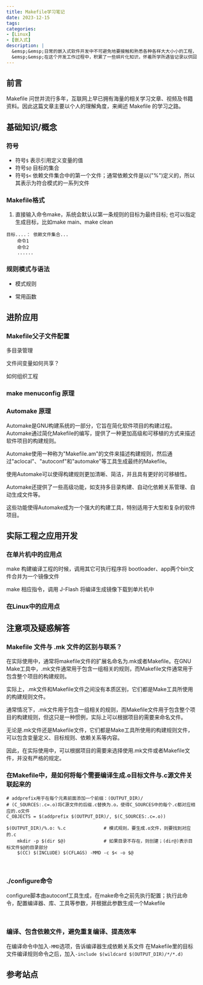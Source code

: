 ```yaml
---
title: Makefile学习笔记
date: 2023-12-15
tags:
categories:
- [Linux]
- [嵌入式]
description: |
  &emsp;&emsp;日常的嵌入式软件开发中不可避免地要接触和熟悉各种各样大大小小的工程，它们的构建编译方式当然也不是一成不变的，包括并不限于 Keil IDE集成环境、GCC + Make、SCons + GCC、GN/Ninja + GCC/RISCV 等等。<br>
  &emsp;&emsp;在这个开发工作过程中，积累了一些碎片化知识，怀着所学所遇皆记录以供回顾的想法，写下这篇文章，记录下个人对 Makefile 的认知学习及实际开发中的应用。
---
```



## 前言

Makefile 问世并流行多年，互联网上早已拥有海量的相关学习文章、视频及书籍资料。因此这篇文章主要以个人的理解角度，来阐述 Makefile 的学习之路。

## 基础知识/概念

### 符号
- 符号`$`
  表示引用定义变量的值 
- 符号`$@`
  目标的集合
- 符号`$<`
  依赖文件集合中的第一个文件；通常依赖文件是以("%")定义的，所以其表示为符合模式的一系列文件

### Makefile格式

1. 直接输入命令make，系统会默认以第一条规则的目标为最终目标; 也可以指定生成目标，比如make main、make clean


```
目标....： 依赖文件集合...
    命令1
    命令2
    ......
```

### 规则模式与语法

- 模式规则

- 常用函数

## 进阶应用

### Makefile父子文件配置

多目录管理

文件间变量如何共享？

如何组织工程

### make menuconfig 原理

### Automake 原理

Automake是GNU构建系统的一部分，它旨在简化软件项目的构建过程。Automake通过简化Makefile的编写，提供了一种更加高级和可移植的方式来描述软件项目的构建规则。

Automake使用一种称为"Makefile.am"的文件来描述构建规则，然后通过"aclocal"、"autoconf"和"automake"等工具生成最终的Makefile。

使用Automake可以使得构建规则更加清晰、简洁，并且具有更好的可移植性。

Automake还提供了一些高级功能，如支持多目录构建、自动化依赖关系管理、自动生成文件等。

这些功能使得Automake成为一个强大的构建工具，特别适用于大型和复杂的软件项目。


## 实际工程之应用开发

### 在单片机中的应用点

make 构建编译工程的时候，调用其它可执行程序将 bootloader、app两个bin文件合并为一个镜像文件

make 相应指令，调用 J-Flash 将编译生成镜像下载到单片机中



### 在Linux中的应用点




## 注意项及疑惑解答

### Makefile 文件与 .mk 文件的区别与联系？

在实际使用中，通常将makefile文件的扩展名命名为.mk或者Makefile。在GNU Make工具中，.mk文件通常用于包含一组相关的规则，而Makefile文件通常用于包含整个项目的构建规则。

实际上，.mk文件和Makefile文件之间没有本质区别，它们都是Make工具所使用的构建规则文件。

通常情况下，.mk文件用于包含一组相关的规则，而Makefile文件用于包含整个项目的构建规则，但这只是一种惯例，实际上可以根据项目的需要来命名文件。

无论是.mk文件还是Makefile文件，它们都是Make工具所使用的构建规则文件，可以包含变量定义、目标规则、依赖关系等内容。

因此，在实际使用中，可以根据项目的需要来选择使用.mk文件或者Makefile文件，并没有严格的规定。


### 在Makefile中，是如何将每个需要编译生成.o目标文件与.c源文件关联起来的

```
# addprefix用于在每个元素前面添加一个前缀：(OUTPUT_DIR)/
# (C_SOURCES:.c=.o)将C源文件的后缀.c替换为.o，使得C_SOURCES中的每个.c都对应相应的.o文件
C_OBJECTS = $(addprefix $(OUTPUT_DIR)/, $(C_SOURCES:.c=.o))

$(OUTPUT_DIR)/%.o: %.c              # 模式规则，要生成.o文件，则要找到对应的.c
    mkdir -p $(dir $@)              # 如果目录不存在，则创建；(dir@)表示目标文件$@的目录部分
    $(CC) $(INCLUDE) $(CFLAGS) -MMD -c $< -o $@
```
<br>

### ./configure命令

configure脚本由autoconf工具生成，在make命令之前先执行配置；执行此命令，配置编译器、库、工具等参数，并根据此参数生成一个Makefile

<br>
    
### 编译、包含依赖文件，避免重复编译、提高效率

在编译命令中加入`-MMD`选项，告诉编译器生成依赖关系文件
在Makefile里的目标文件编译规则命令之后，加入`-include $(wildcard $(OUTPUT_DIR)/*/*.d)`
    

## 参考站点

